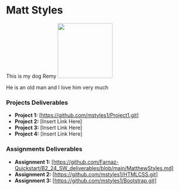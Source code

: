 # Matt Styles
This is my dog Remy
<img src="./assets/Matt Styles.jpg" style="width:150px;"/>

He is an old man and I love him very much 


### Projects Deliverables
- **Project 1:** [https://github.com/mstyles1/Project1.git]
- **Project 2:** [Insert Link Here]
- **Project 3:** [Insert Link Here]
- **Project 4:** [Insert Link Here]

### Assignments Deliverables
- **Assignment 1:** [https://github.com/Farnaz-Quickstart/B2_24_SW_deliverables/blob/main/MatthewStyles.md]
- **Assignment 2:** [https://github.com/mstyles1/HTMLCSS.git]
- **Assignment 3:** [https://github.com/mstyles1/Bootstrap.git]







